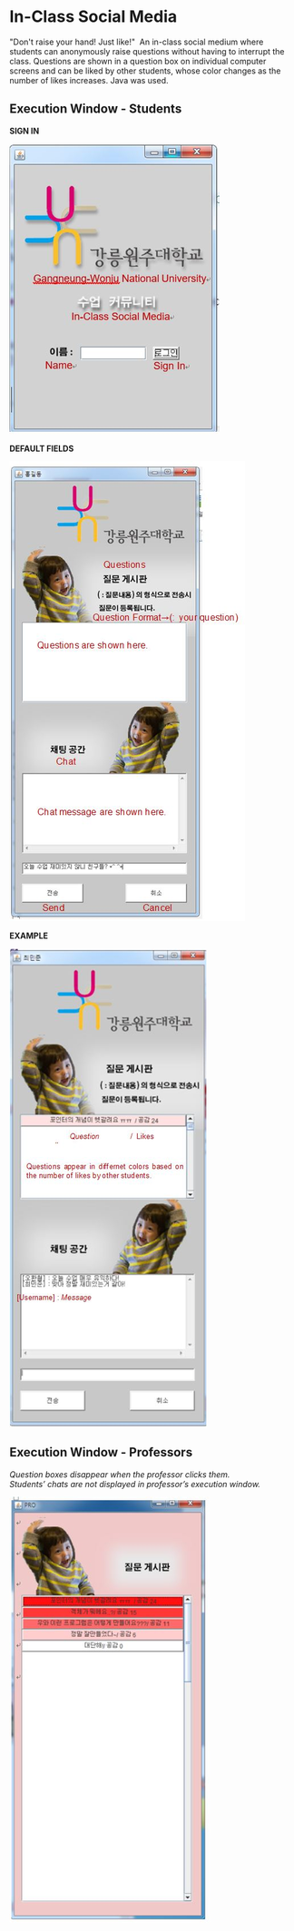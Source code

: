 In-Class Social Media
=====================

"Don't raise your hand! Just like!"  An in-class social medium where students can anonymously raise questions without having to interrupt the class. Questions are shown in a question box on individual computer screens and can be liked by other students, whose color changes as the number of likes increases. Java was used. 


## Execution Window - Students

**SIGN IN**

![](readme_img/img1.jpg)

**DEFAULT FIELDS**

![](readme_img/img2_in_class.jpg)

**EXAMPLE**

![](readme_img/img3_in_class.JPG)


## Execution Window - Professors
*Question boxes disappear when the professor clicks them.*<br>
*Students’ chats are not displayed in professor’s execution window.*

![](readme_img/img4.jpg)


